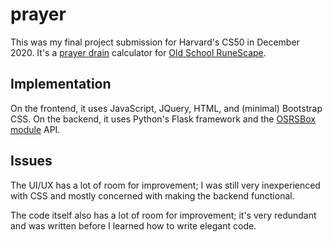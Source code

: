 # prayer

This was my final project submission for Harvard's CS50 in December 2020. It's a [prayer drain](https://oldschool.runescape.wiki/w/Prayer#Prayer_drain) calculator for [Old School RuneScape](https://oldschool.runescape.com/).

## Implementation

On the frontend, it uses JavaScript, JQuery, HTML, and (minimal) Bootstrap CSS. 
On the backend, it uses Python's Flask framework and the [OSRSBox module](https://www.osrsbox.com/projects/osrsbox-db/) API.

## Issues

The UI/UX has a lot of room for improvement; I was still very inexperienced with CSS and mostly concerned with making the backend functional.

The code itself also has a lot of room for improvement; it's very redundant and was written before I learned how to write elegant code.
